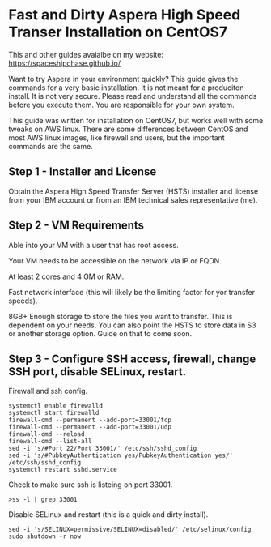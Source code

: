 # Fast and Dirty Aspera High Speed Transer Installation on CentOS7
This and other guides avaialbe on my website:
https://spaceshipchase.github.io/

Want to try Aspera in your environment quickly? This guide gives the commands
for a very basic installation. It is not meant for a produciton install. It
is not very secure. Please read and understand all the commands before you
execute them. You are responsible for your own system.


This guide was written for installation on CentOS7,
but works well with some tweaks on AWS linux.
There are some differences between CentOS and most
AWS linux images, like firewall and users, but the important commands are the same.

## Step 1 - Installer and License
Obtain the Aspera High Speed Transfer Server (HSTS) installer and license from
your IBM account or from an IBM technical sales representative (me).

## Step 2 - VM Requirements
Able into your VM with a user that has root access.

Your VM needs to be accessible on the network via IP or FQDN.

At least 2 cores and 4 GM or RAM.

Fast network interface (this will likely be the limiting factor for yor transfer speeds).

8GB+ Enough storage to store the files you want to transfer. This is dependent on your needs.
You can also point the HSTS to store data in S3 or another storage option. Guide on that to come soon.




## Step 3 - Configure SSH access, firewall, change SSH port, disable SELinux, restart.

Firewall and ssh config.
```console
systemctl enable firewalld
systemctl start firewalld
firewall-cmd --permanent --add-port=33001/tcp
firewall-cmd --permanent --add-port=33001/udp
firewall-cmd --reload
firewall-cmd --list-all
sed -i 's/#Port 22/Port 33001/' /etc/ssh/sshd_config
sed -i 's/#PubkeyAuthentication yes/PubkeyAuthentication yes/' /etc/ssh/sshd_config
systemctl restart sshd.service
```
Check to make sure ssh is listeing on port 33001.
```console
>ss -l | grep 33001
```

Disable SELinux and restart (this is a quick and dirty install).
```console
sed -i 's/SELINUX=permissive/SELINUX=disabled/' /etc/selinux/config
sudo shutdown -r now
```




